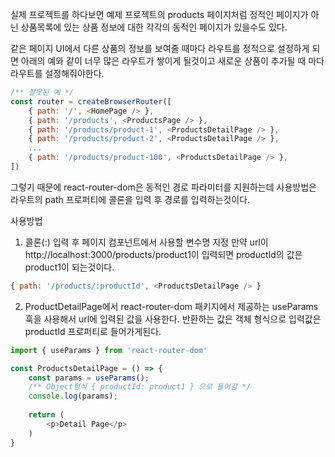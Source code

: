 실제 프로젝트를 하다보면 예제 프로젝트의 products 페이지처럼 정적인 페이지가 아닌
상품목록에 있는 상품 정보에 대한 각각의 동적인 페이지가 있을수도 있다.

같은 페이지 UI에서 다른 상품의 정보를 보여줄 때마다 라우트를 정적으로 설정하게 되면 
아래의 예와 같이 너무 많은 라우트가 쌓이게 될것이고 새로운 상품이 추가될 때 마다 라우트를 설정해줘야한다.


```javascript
/** 잘못된 예 */
const router = createBrowserRouter([
    { path: '/', <HomePage /> },
    { path: '/products', <ProductsPage /> },
    { path: '/products/product-1', <ProductsDetailPage /> },
    { path: '/products/product-2', <ProductsDetailPage /> },
    ...
    { path: '/products/product-100', <ProductsDetailPage /> },    
])
```

그렇기 때문에 react-router-dom은 동적인 경로 파라미터를 지원하는데 사용방법은 라우트의 path 프로퍼티에
콜론을 입력 후 경로를 입력하는것이다.

사용방법

1. 콜론(:) 입력 후 페이지 컴포넌트에서 사용할 변수명 지정
   만약 url이 http://localhost:3000/products/product1이 입력되면
   productId의 값은 product1이 되는것이다.

```javascript
{ path: '/products/:productId', <ProductsDetailPage /> }
```

2. ProductDetailPage에서 react-router-dom 패키지에서 제공하는 useParams 훅을 사용해서 url에 입력된 값을 사용한다. 
   반환하는 값은 객체 형식으로 입력값은 productId 프로퍼티로 들어가게된다.

```javascript
import { useParams } from 'react-router-dom'

const ProductsDetailPage = () => {
    const params = useParams();
    /** Object형식 { productId: product1 } 으로 들어감 */
    console.log(params); 
    
    return (
        <p>Detail Page</p>
    )
}
```